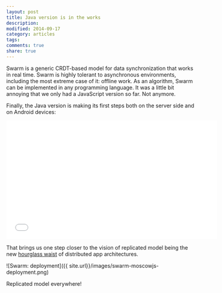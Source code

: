 ```yaml
---
layout: post
title: Java version is in the works
description:
modified: 2014-09-17
category: articles
tags:
comments: true
share: true
---
```


Swarm is a generic CRDT-based model for data synchronization that works in real
time. Swarm is highly tolerant to asynchronous environments, including the
most extreme case of it: offline work. As an algorithm, Swarm can be
implemented in any programming language. It was a little bit annoying that we
only had a JavaScript version so far. Not anymore.


Finally, the Java version is making its first steps both on the server side and
on Android devices:

<iframe width="560" height="315" src="//www.youtube.com/embed/KK1AjVvAfE8" frameborder="0" allowfullscreen></iframe>

That brings us one step closer to the vision of replicated model being the new
[hourglass waist][waist] of distributed app architectures.

![Swarm: deployment]({{ site.url}}/images/swarm-moscowjs-deployment.png)

Replicated model everywhere!

[waist]: http://www.gtresearchnews.gatech.edu/hourglass-internet-architecture/
